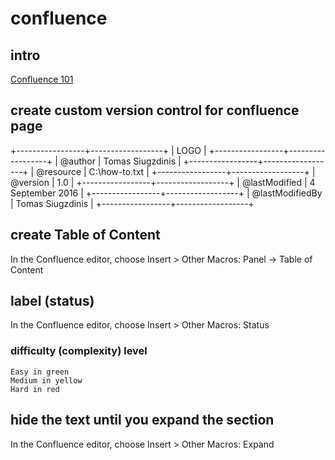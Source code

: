 # confluence

## intro
[Confluence 101](https://www.atlassian.com/collaboration/confluence-create-content-with-pages)


## create custom version control for confluence page

+-----------------+------------------+
|               LOGO                 |
+-----------------+------------------+
| @author         | Tomas Siugzdinis |
+-----------------+------------------+
| @resource       | C:\how-to.txt    |
+-----------------+------------------+
| @version        | 1.0              |
+-----------------+------------------+
| @lastModified   | 4 September 2016 |
+-----------------+------------------+
| @lastModifiedBy | Tomas Siugzdinis |
+-----------------+------------------+


## create Table of Content

In the Confluence editor, choose Insert > Other Macros:
Panel -> Table of Content


## label (status)

In the Confluence editor, choose Insert > Other Macros:
Status

### difficulty (complexity) level 

```
Easy in green
Medium in yellow
Hard in red
```


## hide the text until you expand the section

In the Confluence editor, choose Insert > Other Macros:
Expand 





